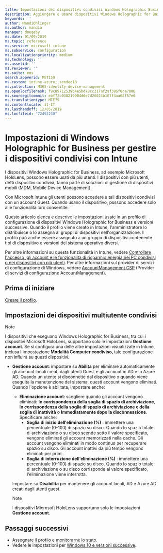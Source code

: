 ```yaml
---
title: Impostazioni dei dispositivi condivisi Windows Holographic Business - Microsoft Intune - Azure | Microsoft Docs
description: Aggiungere e usare dispositivi Windows Holographic for Business condivisi o usati da più utenti in Microsoft Intune. Visualizzare un elenco delle impostazioni di Gestione account e delle loro funzioni nei dispositivi, inclusi i dispositivi Microsoft HoloLens.
keywords: ''
author: MandiOhlinger
ms.author: mandia
manager: dougeby
ms.date: 01/09/2019
ms.topic: reference
ms.service: microsoft-intune
ms.subservice: configuration
ms.localizationpriority: medium
ms.technology: ''
ms.assetid: ''
ms.reviewer: ''
ms.suite: ems
search.appverid: MET150
ms.custom: intune-azure; seodec18
ms.collection: M365-identity-device-management
ms.openlocfilehash: f9c89712539d4e5bd78cc317af2af396f8ca7006
ms.sourcegitcommit: ebf72b038219904d6e7d20024b107f4aa68f57e6
ms.translationtype: MTE75
ms.contentlocale: it-IT
ms.lasthandoff: 12/05/2019
ms.locfileid: "72492230"
---
```

# <a name="windows-holographic-for-business-settings-to-manage-shared-devices-using-intune"></a>Impostazioni di Windows Holographic for Business per gestire i dispositivi condivisi con Intune

I dispositivi Windows Holographic for Business, ad esempio Microsoft HoloLens, possono essere usati da più utenti. I dispositivi con più utenti, detti dispositivi condivisi, fanno parte di soluzioni di gestione di dispositivi mobili (MDM, Mobile Device Management).

Con Microsoft Intune gli utenti possono accedere a tali dispositivi condivisi con un account Guest. Quando usano il dispositivo, possono accedere solo alle funzionalità loro consentite.

Questo articolo elenca e descrive le impostazioni usate in un profilo di configurazione di dispositivi Windows Holographic for Business e versioni successive. Quando il profilo viene creato in Intune, l'amministratore lo distribuisce o lo assegna ai gruppi di dispositivi nell'organizzazione. Il profilo può anche essere assegnato a un gruppo di dispositivi contenente tipi di dispositivo e versioni del sistema operativo diversi.

Per altre informazioni su questa funzionalità in Intune, vedere [Controllare l'accesso, gli account e le funzionalità di risparmio energia nei PC condivisi o nei dispositivi con più utenti](shared-user-device-settings.md). Per altre informazioni sul provider di servizi di configurazione di Windows, vedere [AccountManagement CSP](https://docs.microsoft.com/windows/client-management/mdm/accountmanagement-csp) (Provider di servizi di configurazione AccountManagement).

## <a name="before-your-begin"></a>Prima di iniziare

[Creare il profilo](shared-user-device-settings.md).

## <a name="shared-multi-user-device-settings"></a>Impostazioni dei dispositivi multiutente condivisi

> [!NOTE]
> I dispositivi che eseguono Windows Holographic for Business, tra cui i dispositivi Microsoft HoloLens, supportano solo le impostazioni **Gestione account**. Se si configura una delle altre impostazioni visualizzate in Intune, inclusa l'impostazione **Modalità Computer condiviso**, tale configurazione non influirà su questi dispositivi.

- **Gestione account**: impostare su **Abilita** per eliminare automaticamente gli account locali creati dagli utenti Guest e gli account in AD e in Azure AD. Quando un utente si disconnette dal dispositivo o quando viene eseguita la manutenzione del sistema, questi account vengono eliminati. Quando l'opzione è abilitata, impostare anche:
  - **Eliminazione account**: scegliere quando gli account vengono eliminati: **In corrispondenza della soglia di spazio di archiviazione**, **In corrispondenza della soglia di spazio di archiviazione e della soglia di inattività** o **Immediatamente dopo la disconnessione**. Specificare anche:
    - **Soglia di inizio dell'eliminazione (%)** : immettere una percentuale (0-100) di spazio su disco. Quando lo spazio totale di archiviazione o su disco scende sotto il valore specificato, vengono eliminati gli account memorizzati nella cache. Gli account vengono eliminati in modo continuo per recuperare spazio su disco. Gli account inattivi da più tempo vengono eliminati per primi.
    - **Soglia di interruzione dell'eliminazione (%)** : immettere una percentuale (0-100) di spazio su disco. Quando lo spazio totale di archiviazione o su disco corrisponde al valore specificato, l'eliminazione viene interrotta.

  Impostare su **Disabilita** per mantenere gli account locali, AD e Azure AD creati dagli utenti guest.

  > [!NOTE]
  > I dispositivi Microsoft HoloLens supportano solo le impostazioni **Gestione account**.

## <a name="next-steps"></a>Passaggi successivi

- [Assegnare il profilo](device-profile-assign.md) e [monitorarne lo stato](device-profile-monitor.md).
- Vedere le impostazioni per [Windows 10 e versioni successive](shared-user-device-settings-windows.md).
